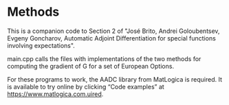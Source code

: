 # Methods
This is a companion code to Section 2 of "José Brito, Andrei Goloubentsev, Evgeny Goncharov,  Automatic Adjoint Differentiation for special functions involving expectations".

main.cpp calls the files with implementations of the two methods for computing the gradient of G for a set of European Options.

For these programs to work, the AADC library from MatLogica is required. It is available to try online by clicking “Code examples” at
https://www.matlogica.com.uired.

